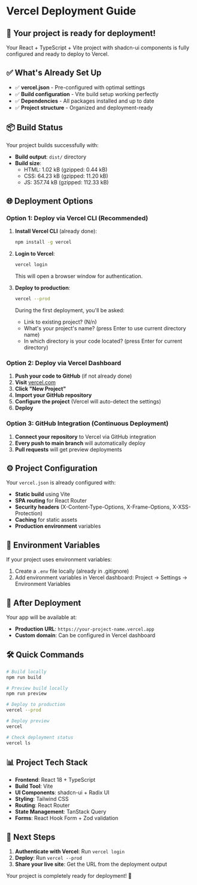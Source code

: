 # Vercel Deployment Guide

## 🚀 Your project is ready for deployment!

Your React + TypeScript + Vite project with shadcn-ui components is fully configured and ready to deploy to Vercel.

## ✅ What's Already Set Up

- ✅ **vercel.json** - Pre-configured with optimal settings
- ✅ **Build configuration** - Vite build setup working perfectly
- ✅ **Dependencies** - All packages installed and up to date
- ✅ **Project structure** - Organized and deployment-ready

## 📦 Build Status

Your project builds successfully with:
- **Build output**: `dist/` directory
- **Build size**: 
  - HTML: 1.02 kB (gzipped: 0.44 kB)
  - CSS: 64.23 kB (gzipped: 11.20 kB)
  - JS: 357.74 kB (gzipped: 112.33 kB)

## 🌐 Deployment Options

### Option 1: Deploy via Vercel CLI (Recommended)

1. **Install Vercel CLI** (already done):
   ```bash
   npm install -g vercel
   ```

2. **Login to Vercel**:
   ```bash
   vercel login
   ```
   This will open a browser window for authentication.

3. **Deploy to production**:
   ```bash
   vercel --prod
   ```
   
   During the first deployment, you'll be asked:
   - Link to existing project? (N/n)
   - What's your project's name? (press Enter to use current directory name)
   - In which directory is your code located? (press Enter for current directory)

### Option 2: Deploy via Vercel Dashboard

1. **Push your code to GitHub** (if not already done)
2. **Visit** [vercel.com](https://vercel.com)
3. **Click "New Project"**
4. **Import your GitHub repository**
5. **Configure the project** (Vercel will auto-detect the settings)
6. **Deploy**

### Option 3: GitHub Integration (Continuous Deployment)

1. **Connect your repository** to Vercel via GitHub integration
2. **Every push to main branch** will automatically deploy
3. **Pull requests** will get preview deployments

## ⚙️ Project Configuration

Your `vercel.json` is already configured with:
- **Static build** using Vite
- **SPA routing** for React Router
- **Security headers** (X-Content-Type-Options, X-Frame-Options, X-XSS-Protection)
- **Caching** for static assets
- **Production environment** variables

## 🔧 Environment Variables

If your project uses environment variables:
1. Create a `.env` file locally (already in .gitignore)
2. Add environment variables in Vercel dashboard: Project → Settings → Environment Variables

## 📱 After Deployment

Your app will be available at:
- **Production URL**: `https://your-project-name.vercel.app`
- **Custom domain**: Can be configured in Vercel dashboard

## 🛠️ Quick Commands

```bash
# Build locally
npm run build

# Preview build locally
npm run preview

# Deploy to production
vercel --prod

# Deploy preview
vercel

# Check deployment status
vercel ls
```

## 📊 Project Tech Stack

- **Frontend**: React 18 + TypeScript
- **Build Tool**: Vite
- **UI Components**: shadcn-ui + Radix UI
- **Styling**: Tailwind CSS
- **Routing**: React Router
- **State Management**: TanStack Query
- **Forms**: React Hook Form + Zod validation

## 🎯 Next Steps

1. **Authenticate with Vercel**: Run `vercel login`
2. **Deploy**: Run `vercel --prod`
3. **Share your live site**: Get the URL from the deployment output

Your project is completely ready for deployment! 🚀